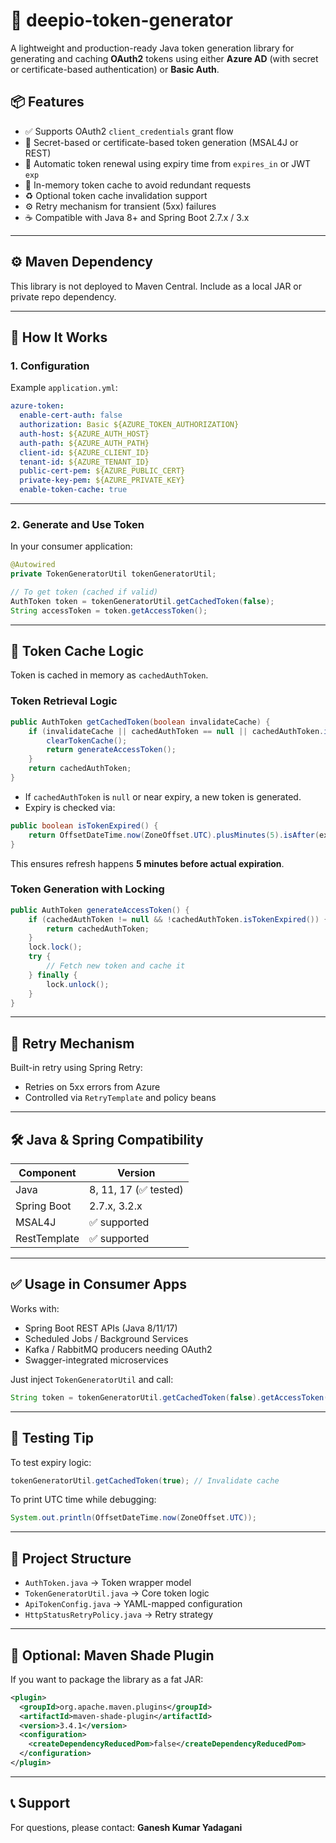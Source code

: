
# 🔐 deepio-token-generator

A lightweight and production-ready Java token generation library for generating and caching **OAuth2** tokens using either **Azure AD** (with secret or certificate-based authentication) or **Basic Auth**.

## 📦 Features

- ✅ Supports OAuth2 `client_credentials` grant flow
- 🔑 Secret-based or certificate-based token generation (MSAL4J or REST)
- 🔄 Automatic token renewal using expiry time from `expires_in` or JWT `exp`
- 💾 In-memory token cache to avoid redundant requests
- ♻️ Optional token cache invalidation support
- ⚙️ Retry mechanism for transient (5xx) failures
- ☕ Compatible with Java 8+ and Spring Boot 2.7.x / 3.x

---

## ⚙️ Maven Dependency

This library is not deployed to Maven Central. Include as a local JAR or private repo dependency.

---

## 🚀 How It Works

### 1. Configuration

Example `application.yml`:
```yaml
azure-token:
  enable-cert-auth: false
  authorization: Basic ${AZURE_TOKEN_AUTHORIZATION}
  auth-host: ${AZURE_AUTH_HOST}
  auth-path: ${AZURE_AUTH_PATH}
  client-id: ${AZURE_CLIENT_ID}
  tenant-id: ${AZURE_TENANT_ID}
  public-cert-pem: ${AZURE_PUBLIC_CERT}
  private-key-pem: ${AZURE_PRIVATE_KEY}
  enable-token-cache: true
```

---

### 2. Generate and Use Token

In your consumer application:

```java
@Autowired
private TokenGeneratorUtil tokenGeneratorUtil;

// To get token (cached if valid)
AuthToken token = tokenGeneratorUtil.getCachedToken(false);
String accessToken = token.getAccessToken();
```

---

## 🧠 Token Cache Logic

Token is cached in memory as `cachedAuthToken`.

### Token Retrieval Logic
```java
public AuthToken getCachedToken(boolean invalidateCache) {
    if (invalidateCache || cachedAuthToken == null || cachedAuthToken.isTokenExpired()) {
        clearTokenCache();
        return generateAccessToken();
    }
    return cachedAuthToken;
}
```

- If `cachedAuthToken` is `null` or near expiry, a new token is generated.
- Expiry is checked via:
```java
public boolean isTokenExpired() {
    return OffsetDateTime.now(ZoneOffset.UTC).plusMinutes(5).isAfter(expireDateTime);
}
```
This ensures refresh happens **5 minutes before actual expiration**.

### Token Generation with Locking
```java
public AuthToken generateAccessToken() {
    if (cachedAuthToken != null && !cachedAuthToken.isTokenExpired()) {
        return cachedAuthToken;
    }
    lock.lock();
    try {
        // Fetch new token and cache it
    } finally {
        lock.unlock();
    }
}
```

---

## 🔄 Retry Mechanism

Built-in retry using Spring Retry:
- Retries on 5xx errors from Azure
- Controlled via `RetryTemplate` and policy beans

---

## 🛠 Java & Spring Compatibility

| Component    | Version         |
|--------------|------------------|
| Java         | 8, 11, 17 (✅ tested) |
| Spring Boot  | 2.7.x, 3.2.x      |
| MSAL4J       | ✅ supported       |
| RestTemplate | ✅ supported       |

---

## ✅ Usage in Consumer Apps

Works with:
- Spring Boot REST APIs (Java 8/11/17)
- Scheduled Jobs / Background Services
- Kafka / RabbitMQ producers needing OAuth2
- Swagger-integrated microservices

Just inject `TokenGeneratorUtil` and call:

```java
String token = tokenGeneratorUtil.getCachedToken(false).getAccessToken();
```

---

## 🧪 Testing Tip

To test expiry logic:
```java
tokenGeneratorUtil.getCachedToken(true); // Invalidate cache
```

To print UTC time while debugging:
```java
System.out.println(OffsetDateTime.now(ZoneOffset.UTC));
```

---

## 📁 Project Structure

- `AuthToken.java` → Token wrapper model
- `TokenGeneratorUtil.java` → Core token logic
- `ApiTokenConfig.java` → YAML-mapped configuration
- `HttpStatusRetryPolicy.java` → Retry strategy

---

## 🧩 Optional: Maven Shade Plugin

If you want to package the library as a fat JAR:

```xml
<plugin>
  <groupId>org.apache.maven.plugins</groupId>
  <artifactId>maven-shade-plugin</artifactId>
  <version>3.4.1</version>
  <configuration>
    <createDependencyReducedPom>false</createDependencyReducedPom>
  </configuration>
</plugin>
```

---

## 📞 Support

For questions, please contact: **Ganesh Kumar Yadagani**
